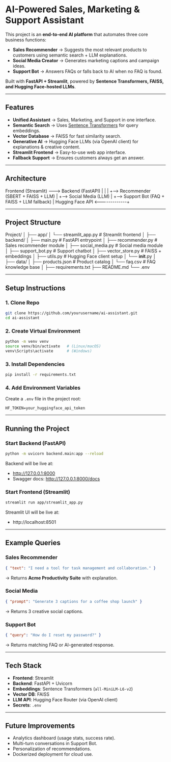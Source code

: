 # AI-Powered Sales, Marketing & Support Assistant

This project is an **end-to-end AI platform** that automates three core business functions:

-  **Sales Recommender** → Suggests the most relevant products to customers using semantic search + LLM explanations.  
-  **Social Media Creator** → Generates marketing captions and campaign ideas.  
- **Support Bot** → Answers FAQs or falls back to AI when no FAQ is found.  

Built with **FastAPI + Streamlit**, powered by **Sentence Transformers, FAISS, and Hugging Face-hosted LLMs**.

---

## Features
- **Unified Assistant** → Sales, Marketing, and Support in one interface.  
- **Semantic Search** → Uses [Sentence Transformers](https://www.sbert.net/) for query embeddings.  
- **Vector Database** → FAISS for fast similarity search.  
- **Generative AI** → Hugging Face LLMs (via OpenAI client) for explanations & creative content.  
- **Streamlit Frontend** → Easy-to-use web app interface.  
- **Fallback Support** → Ensures customers always get an answer.  

---

##  Architecture

Frontend (Streamlit)  --->  Backend (FastAPI)
         |                         |
         |                         +--> Recommender (SBERT + FAISS + LLM)
         |                         +--> Social Media (LLM)
         |                         +--> Support Bot (FAQ + FAISS + LLM fallback)
         |
   Hugging Face API  <-------------+

---

##  Project Structure

Project/
│
├── app/
│   └── streamlit_app.py       # Streamlit frontend
│
├── backend/
│   ├── main.py                # FastAPI entrypoint
│   ├── recommender.py         # Sales recommender module
│   ├── social_media.py        # Social media module
│   ├── support_bot.py         # Support chatbot
│   ├── vector_store.py        # FAISS + embeddings
│   ├── utils.py               # Hugging Face client setup
│   └── __init__.py
│
├── data/
│   ├── products.json          # Product catalog
│   └── faq.csv                # FAQ knowledge base
│
├── requirements.txt
├── README.md
└── .env

---

##  Setup Instructions

### 1. Clone Repo
```bash
git clone https://github.com/yourusername/ai-assistant.git
cd ai-assistant
```

### 2. Create Virtual Environment
```bash
python -m venv venv
source venv/bin/activate   # (Linux/macOS)
venv\Scripts\activate      # (Windows)
```

### 3. Install Dependencies
```bash
pip install -r requirements.txt
```

### 4. Add Environment Variables
Create a `.env` file in the project root:
```
HF_TOKEN=your_huggingface_api_token
```

---

##  Running the Project

### Start Backend (FastAPI)
```bash
python -m uvicorn backend.main:app --reload
```

Backend will be live at:  
 - http://127.0.0.1:8000  
 - Swagger docs: http://127.0.0.1:8000/docs  

### Start Frontend (Streamlit)
```bash
streamlit run app/streamlit_app.py
```

Streamlit UI will be live at:  
- http://localhost:8501  

---

##  Example Queries

### Sales Recommender
```json
{ "text": "I need a tool for task management and collaboration." }
```
→ Returns **Acme Productivity Suite** with explanation.

### Social Media
```json
{ "prompt": "Generate 3 captions for a coffee shop launch" }
```
→ Returns 3 creative social captions.

### Support Bot
```json
{ "query": "How do I reset my password?" }
```
→ Returns matching FAQ or AI-generated response.

---

##  Tech Stack
- **Frontend**: Streamlit  
- **Backend**: FastAPI + Uvicorn  
- **Embeddings**: Sentence Transformers (`all-MiniLM-L6-v2`)  
- **Vector DB**: FAISS  
- **LLM API**: Hugging Face Router (via OpenAI client)  
- **Secrets**: `.env`  

---

##  Future Improvements
- Analytics dashboard (usage stats, success rate).  
- Multi-turn conversations in Support Bot.  
- Personalization of recommendations.  
- Dockerized deployment for cloud use.
